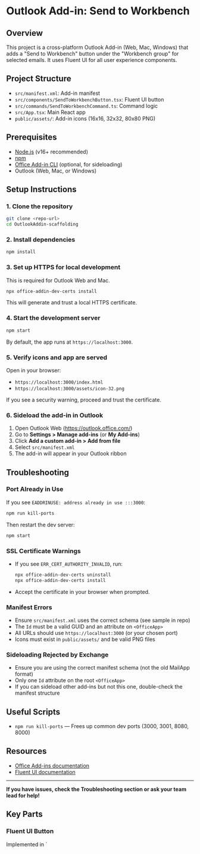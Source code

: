 # Outlook Add-in: Send to Workbench

## Overview
This project is a cross-platform Outlook Add-in (Web, Mac, Windows) that adds a "Send to Workbench" button under the "Workbench group" for selected emails. It uses Fluent UI for all user experience components.

## Project Structure
- `src/manifest.xml`: Add-in manifest
- `src/components/SendToWorkbenchButton.tsx`: Fluent UI button
- `src/commands/SendToWorkbenchCommand.ts`: Command logic
- `src/App.tsx`: Main React app
- `public/assets/`: Add-in icons (16x16, 32x32, 80x80 PNG)

## Prerequisites
- [Node.js](https://nodejs.org/) (v16+ recommended)
- [npm](https://www.npmjs.com/)
- [Office Add-in CLI](https://www.npmjs.com/package/office-addin-cli) (optional, for sideloading)
- Outlook (Web, Mac, or Windows)

## Setup Instructions

### 1. Clone the repository
```sh
git clone <repo-url>
cd OutlookAddin-scaffolding
```

### 2. Install dependencies
```sh
npm install
```

### 3. Set up HTTPS for local development
This is required for Outlook Web and Mac.
```sh
npx office-addin-dev-certs install
```
This will generate and trust a local HTTPS certificate.

### 4. Start the development server
```sh
npm start
```
By default, the app runs at `https://localhost:3000`.

### 5. Verify icons and app are served
Open in your browser:
- `https://localhost:3000/index.html`
- `https://localhost:3000/assets/icon-32.png`

If you see a security warning, proceed and trust the certificate.

### 6. Sideload the add-in in Outlook
1. Open Outlook Web (https://outlook.office.com/)
2. Go to **Settings > Manage add-ins** (or **My Add-ins**)
3. Click **Add a custom add-in > Add from file**
4. Select `src/manifest.xml`
5. The add-in will appear in your Outlook ribbon

## Troubleshooting

### Port Already in Use
If you see `EADDRINUSE: address already in use :::3000`:
```sh
npm run kill-ports
```
Then restart the dev server:
```sh
npm start
```

### SSL Certificate Warnings
- If you see `ERR_CERT_AUTHORITY_INVALID`, run:
  ```sh
  npx office-addin-dev-certs uninstall
  npx office-addin-dev-certs install
  ```
- Accept the certificate in your browser when prompted.

### Manifest Errors
- Ensure `src/manifest.xml` uses the correct schema (see sample in repo)
- The `Id` must be a valid GUID and an attribute on `<OfficeApp>`
- All URLs should use `https://localhost:3000` (or your chosen port)
- Icons must exist in `public/assets/` and be valid PNG files

### Sideloading Rejected by Exchange
- Ensure you are using the correct manifest schema (not the old MailApp format)
- Only one `Id` attribute on the root `<OfficeApp>`
- If you can sideload other add-ins but not this one, double-check the manifest structure

## Useful Scripts
- `npm run kill-ports` — Frees up common dev ports (3000, 3001, 8080, 8000)

## Resources
- [Office Add-ins documentation](https://docs.microsoft.com/office/dev/add-ins/)
- [Fluent UI documentation](https://developer.microsoft.com/en-us/fluentui)

---

**If you have issues, check the Troubleshooting section or ask your team lead for help!**

## Key Parts
### Fluent UI Button
Implemented in `